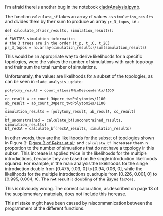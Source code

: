 I’m afraid there is another bug in the notebook [cladeAnalysis.ipynb](https://github.com/sars-cov-2-origins/multi-introduction/blob/71ed420fe11ecdbe589568255ec90ca56d6e221c/notebooks/cladeAnalysis.ipynb). 

The function `calculate_bf` takes an array of values as `simulation_results` and divides them by their sum to produce an array `pr_3_topos`, i.e.:
```
def calculate_bf(asr_results, simulation_results):
...
# FAVITES simulation information
# the 3 trees are in the order (t_p, t_1C, t_2C)
pr_3_topos = np.array(simulation_results)/sum(simulation_results)
```
This would be an appropriate way to derive likelihoods for a specific topologies, were the values the number of simulations with each topology and their sum the total number of simulations.

Unfortunately, the values are likelihoods for a subset of the topologies, as can be seen in `clade_analysis_update`:

```
polytomy_result = count_atLeastMinDescendants/1100
…
cc_result = cc_count_30perc_twoPolytomies/1100
ab_result = ab_count_30perc_twoPolytomies/1100
…
simulation_results = [polytomy_result, ab_result, cc_result]
…
bf_unconstrained = calculate_bf(unconstrained_results, simulation_results)
bf_recCA = calculate_bf(recCA_results, simulation_results)
```
In other words, they are the likelihoods for the subset of topologies shown in Figure 2:
[Figure 2 of Pekar et al.](science.abp8337-f2.jpg):
and `calculate_bf` increases them in proportion to the number of simulations that do not have a topology in this subset. This increase is applied twice in the likelihoods for the multiple introductions, because they are based on the single introduction likelihoods squared. For example, in the main analysis the likelihoods for the single introduction double from [0.475, 0.03, 0] to [0.94, 0.06, 0], while the likelihoods for the multiple introductions quadruple from [0.226, 0.001, 0] to [0.885, 0.004, 0]. The net result is doubling of the Bayes factors.

This is obviously wrong. The correct calculation, as described on page 13 of the supplementary materials, does not include this increase. 

This mistake might have been caused by miscommunication between the programmers of the different functions.
